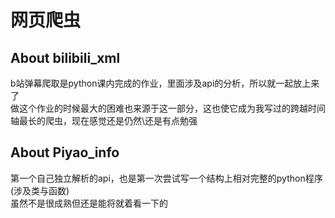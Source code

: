 # 网页爬虫    

## About bilibili_xml    
b站弹幕爬取是python课内完成的作业，里面涉及api的分析，所以就一起放上来了    
做这个作业的时候最大的困难也来源于这一部分，这也使它成为我写过的跨越时间轴最长的爬虫，现在感觉还是仍然\\还是有点勉强    
   
## About Piyao_info   
第一个自己独立解析的api，也是第一次尝试写一个结构上相对完整的python程序(涉及类与函数)    
虽然不是很成熟但还是能将就着看一下的
